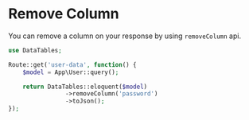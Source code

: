 # Remove Column

You can remove a column on your response by using `removeColumn` api.

```php
use DataTables;

Route::get('user-data', function() {
	$model = App\User::query();

	return DataTables::eloquent($model)
				->removeColumn('password')
				->toJson();
});
```
